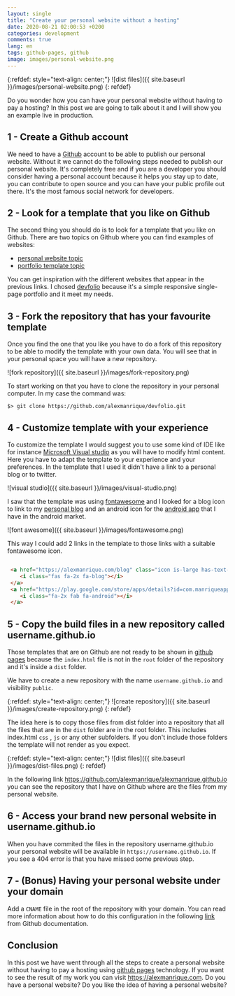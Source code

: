 ```yaml
---
layout: single
title: "Create your personal website without a hosting"
date: 2020-08-21 02:00:53 +0200
categories: development
comments: true
lang: en
tags: github-pages, github
image: images/personal-website.png
---
```


{:refdef: style="text-align: center;"}
![dist files]({{ site.baseurl }}/images/personal-website.png)
{: refdef}

Do you wonder how you can have your personal website without having to pay a hosting? In this post we are going to talk about it and I will show you an example live in production.

1 - Create a Github account
-------------------------------------------
We need to have a <a href="https://www.github.com">Github</a> account to be able to publish our personal website. Without it we cannot do the following steps needed to publish our personal website. It's completely free and if you are a developer you should consider having a personal account because it helps you stay up to date, you can contribute to open source and you can have your public profile out there. It's the most famous social network for developers. 

2 - Look for a template that you like on Github
---------------------------------------------------
The second thing you should do is to look for a template that you like on Github. There are two topics on Github where you can find examples of websites:
- <a href="https://github.com/topics/personal-website">personal website topic</a> 
- <a href="https://github.com/topics/portfolio-template">portfolio template topic</a> 

You can get inspiration with the different websites that appear in the previous links. I chosed <a href="https://github.com/mmacneil/devfolio">devfolio</a> because it's a simple responsive single-page portfolio and it meet my needs.

3 - Fork the repository that has your favourite template
---------------------------------------------------------
Once you find the one that you like you have to do a fork of this repository to be able to modify the template with your own data. You will see that in your personal space you will have a new repository.

![fork repository]({{ site.baseurl }}/images/fork-repository.png)

To start working on that you have to clone the repository in your personal computer. In my case the command was:

```
$> git clone https://github.com/alexmanrique/devfolio.git 

```

4 - Customize template with your experience
---------------------------------------------------
To customize the template I would suggest you to use some kind of IDE like for instance <a href="https://visualstudio.microsoft.com/es/">Microsoft Visual studio</a> as you will have to modify html content. Here you have to adapt the template to your experience and your preferences. In the template that I used it didn't have a link to a personal blog or to twitter. 

![visual studio]({{ site.baseurl }}/images/visual-studio.png)

I saw that the template was using <a href="https://fontawesome.com/icons?d=gallery">fontawesome</a> and I looked for a blog icon to link to my <a href="https://alexmanrique.com/blog">personal blog</a> and an android icon for the <a href="https://play.google.com/store/apps/details?id=com.manriqueapps.simuladorhipoteca&hl=en">android app</a> that I have in the android market.

![font awesome]({{ site.baseurl }}/images/fontawesome.png)

This way I could add 2 links in the template to those links with a suitable fontawesome icon.

```html

 <a href="https://alexmanrique.com/blog" class="icon is-large has-text-light">
    <i class="fas fa-2x fa-blog"></i>
 </a>
 <a href="https://play.google.com/store/apps/details?id=com.manriqueapps.simuladorhipoteca" class="icon is-large has-text-light">
    <i class="fa-2x fab fa-android"></i>
 </a>

```

5 - Copy the build files in a new repository called username.github.io
--------------------------------------------------
Those templates that are on Github are not ready to be shown in <a href="https://pages.github.com/">github pages</a> because the `index.html` file is not in the `root` folder of the repository and it's inside a `dist` folder. 

We have to create a new repository with the name `username.github.io` and visibility `public`. 

{:refdef: style="text-align: center;"}
![create repository]({{ site.baseurl }}/images/create-repository.png)
{: refdef}

The idea here is to copy those files from dist folder into a repository that all the files that are in the `dist` folder are in the root folder. This includes index.html `css` , `js` or any other subfolders. If you don't include those folders the template will not render as you expect.

{:refdef: style="text-align: center;"}
![dist files]({{ site.baseurl }}/images/dist-files.png)
{: refdef}

In the following link <a href="https://github.com/alexmanrique/alexmanrique.github.io">https://github.com/alexmanrique/alexmanrique.github.io</a> you can see the repository that I have on Github where are the files from my personal website.

6 - Access your brand new personal website in username.github.io
------------------------------------------------------------------ 
When you have commited the files in the repository username.github.io your personal website will be available in `https://username.github.io`. If you see a 404 error is that you have missed some previous step.

7 - (Bonus) Having your personal website under your domain
------------------------------------------------------------
Add a `CNAME` file in the root of the repository with your domain. You can read more information about how to do this configuration in the following <a href="https://docs.github.com/en/github/working-with-github-pages/managing-a-custom-domain-for-your-github-pages-site">link</a> from Github documentation.


Conclusion
------------------------
In this post we have went through all the steps to create a personal website without having to pay a hosting using <a href="https://pages.github.com/">github pages</a> technology. If you want to see the result of my work you can visit <a href="https://alexmanrique.com">https://alexmanrique.com</a>. Do you have a personal website? Do you like the idea of having a personal website?





